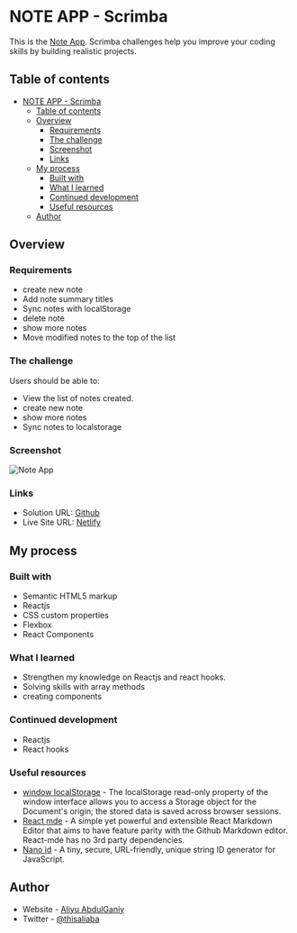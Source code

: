 # NOTE APP - Scrimba

This is the [Note App](). Scrimba challenges help you improve your coding skills by building realistic projects.

## Table of contents

- [NOTE APP - Scrimba](#note-app---scrimba)
  - [Table of contents](#table-of-contents)
  - [Overview](#overview)
    - [Requirements](#requirements)
    - [The challenge](#the-challenge)
    - [Screenshot](#screenshot)
    - [Links](#links)
  - [My process](#my-process)
    - [Built with](#built-with)
    - [What I learned](#what-i-learned)
    - [Continued development](#continued-development)
    - [Useful resources](#useful-resources)
  - [Author](#author)

## Overview

### Requirements

- create new note
- Add note summary titles
- Sync notes with localStorage
- delete note
- show more notes
- Move modified notes to the top of the list

### The challenge

Users should be able to:

- View the list of notes created.
- create new note
- show more notes
- Sync notes to localstorage

### Screenshot

![Note App](./src/assets/screenshoot.png)

### Links

- Solution URL: [Github](https://github.com/alialaba/notes-app)
- Live Site URL: [Netlify](https://note-app-ali.netlify.app/)

## My process

### Built with

- Semantic HTML5 markup
- Reactjs
- CSS custom properties
- Flexbox
- React Components

### What I learned

- Strengthen my knowledge on Reactjs and react hooks.
- Solving skills with array methods
- creating components

### Continued development

- Reactjs
- React hooks

### Useful resources

- [window localStorage](https://developer.mozilla.org/en-US/docs/Web/API/Window/localStorage) - The localStorage read-only property of the window interface allows you to access a Storage object for the Document's origin; the stored data is saved across browser sessions.
- [React mde](https://www.npmjs.com/package/react-mde) - A simple yet powerful and extensible React Markdown Editor that aims to have feature parity with the Github Markdown editor. React-mde has no 3rd party dependencies.
- [Nano id](https://www.npmjs.com/package/nanoid) - A tiny, secure, URL-friendly, unique string ID generator for JavaScript.

## Author

- Website - [Aliyu AbdulGaniy](https://www.github.com/alialaba)
- Twitter - [@thisaliaba](https://www.twitter.com/thisaliaba)
